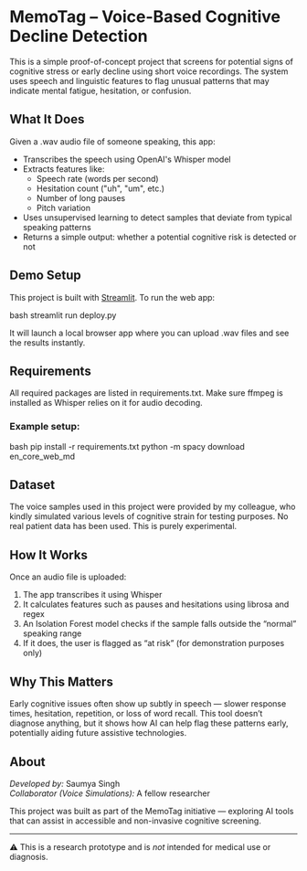 # MemoTag – Voice-Based Cognitive Decline Detection

This is a simple proof-of-concept project that screens for potential signs of cognitive stress or early decline using short voice recordings. The system uses speech and linguistic features to flag unusual patterns that may indicate mental fatigue, hesitation, or confusion.

## What It Does

Given a .wav audio file of someone speaking, this app:

- Transcribes the speech using OpenAI's Whisper model
- Extracts features like:
  - Speech rate (words per second)
  - Hesitation count ("uh", "um", etc.)
  - Number of long pauses
  - Pitch variation
- Uses unsupervised learning to detect samples that deviate from typical speaking patterns
- Returns a simple output: whether a potential cognitive risk is detected or not

## Demo Setup

This project is built with [Streamlit](https://streamlit.io/). To run the web app:

bash
streamlit run deploy.py


It will launch a local browser app where you can upload .wav files and see the results instantly.

## Requirements

All required packages are listed in requirements.txt. Make sure ffmpeg is installed as Whisper relies on it for audio decoding.

### Example setup:

bash
pip install -r requirements.txt
python -m spacy download en_core_web_md


## Dataset

The voice samples used in this project were provided by my colleague, who kindly simulated various levels of cognitive strain for testing purposes. No real patient data has been used. This is purely experimental.

## How It Works

Once an audio file is uploaded:

1. The app transcribes it using Whisper
2. It calculates features such as pauses and hesitations using librosa and regex
3. An Isolation Forest model checks if the sample falls outside the “normal” speaking range
4. If it does, the user is flagged as “at risk” (for demonstration purposes only)

## Why This Matters

Early cognitive issues often show up subtly in speech — slower response times, hesitation, repetition, or loss of word recall. This tool doesn’t diagnose anything, but it shows how AI can help flag these patterns early, potentially aiding future assistive technologies.

## About

*Developed by:* Saumya Singh  
*Collaborator (Voice Simulations):* A fellow researcher

This project was built as part of the MemoTag initiative — exploring AI tools that can assist in accessible and non-invasive cognitive screening.

---

⚠ This is a research prototype and is *not* intended for medical use or diagnosis.